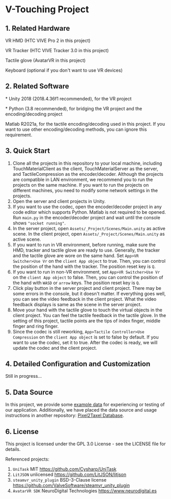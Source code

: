# V-Touching Project

## 1. Related Hardware
VR HMD (HTC VIVE Pro 2 in this project)

VR Tracker (HTC VIVE Tracker 3.0 in this project)

Tactile glove (AvatarVR in this project)

Keyboard (optional if you don't want to use VR devices)

## 2. Related Software
\* Unity 2018 (2018.4.36f1 recommended), for the VR project

\* Python (3.8 recommended), for bridging the VR project and the encoding/decoding project

Matlab R2021a, for the tactile encoding/decoding used in this project. If you want to use other encoding/decoding methods, you can ignore this requirement.

## 3. Quick Start
1. Clone all the projects in this repository to your local machine, including TouchMaterialClient as the client, TouchMaterialServer as the server, and TactileCompression as the encoder/decoder. Although the projects are compatible in LAN environment, we recommend you to run the projects on the same machine. If you want to run the projects on different machines, you need to modify some network settings in the projects.
2. Open the server and client projects in Unity.
3. If you want to use the codec, open the encoder/decoder project in any code editor which supports Python. Matlab is not required to be opened. Run `main.py` in the encoder/decoder project and wait until the console shows `"socket running"`.
4. In the server project, open `Assets/_Project/Scenes/Main.unity` as active scene. In the client project, open `Assets/_Project/Scenes/Main.unity` as active scene.
5. If you want to run in VR environment, before running, make sure the HMD, tracker and tactile glove are ready to use. Generally, the tracker and the tactile glove are wore on the same hand. Set `App>VR Switcher>Use Vr` on the `client App object` to true. Then, you can control the position of the hand with the tracker. The position reset key is `Q`.
6. If you want to run in non-VR environment, set `App>VR Switcher>Use Vr` on the `client App object` to false. Then, you can control the position of the hand with `WASD` or `arrow` keys. The position reset key is `Q`.
7. Click play button in the server project and client project. There may be some errors in the console, but it doesn't matter. If everything goes well, you can see the video feedback in the client project. What the video feedback displays is same as the scene in the server project.
8. Move your hand with the tactile glove to touch the virtual objects in the client project. You can feel the tactile feedback in the tactile glove. In the setting of this project, tactile points are the tips of index finger, middle finger and ring finger.
9.  Since the codec is still reworking, `App>Tactile Controller>Use Compression` on the `client App object` is set to false by default. If you want to use the codec, set it to true. After the codec is ready, we will update the codec and the client project.

## 4. Detailed Configuration and Customization
Still in progress...

## 5. Data Source
In this project, we provide some [example data](TouchMaterialServer/Assets/StreamingAssets/TactileData/) for experiencing or testing of our application. Additionally, we have placed the data source and usage instructions in another repository: [Pixel2Taxel Database](https://github.com/wmtlab/Pixel2Taxel).


## 6. License
This project is licensed under the GPL 3.0 License - see the LICENSE file for details.

Referenced projects:

1. `UniTask` MIT https://github.com/Cysharp/UniTask
2. `LitJSON` unlicensed https://github.com/LitJSON/litjson
3. `steamvr_unity_plugin` BSD-3-Clause license https://github.com/ValveSoftware/steamvr_unity_plugin
4. `AvatarVR SDK` NeuroDigital Technologies https://www.neurodigital.es